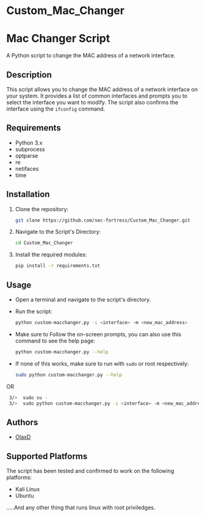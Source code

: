 # Custom_Mac_Changer

# Mac Changer Script

A Python script to change the MAC address of a network interface.

## Description

This script allows you to change the MAC address of a network interface on your system. It provides a list of common interfaces and prompts you to select the interface you want to modify. The script also confirms the interface using the `ifconfig` command.

## Requirements

- Python 3.x
- subprocess
- optparse
- re
- netifaces
- time

## Installation

1. Clone the repository:
   
   ```bash
   git clone https://github.com/sec-fortress/Custom_Mac_Changer.git

3. Navigate to the Script's Directory:
   
   ```bash
   cd Custom_Mac_Changer

4. Install the required modules:
   
   ```bash
   pip install -r requirements.txt

## Usage

- Open a terminal and navigate to the script's directory.
- Run the script:

  ```bash
  python custom-macchanger.py -i <interface> -m <new_mac_address>

- Make sure to Follow the on-screen prompts, you can also use this command to see the help page:

  ```bash
  python custom-macchanger.py --help

- If none of this works, make sure to run with `sudo` or root respectively:
  ```bash
  sudo python custom-macchanger.py --help
OR
   ```bash
    3/>  sudo su -  
    3/>  sudo python custom-macchanger.py -i <interface> -m <new_mac_address>
 ```

## Authors

- [OlaxD](https://sec-fortress.github.io)

## Supported Platforms

The script has been tested and confirmed to work on the following platforms:

- Kali Linux
- Ubuntu

.....And any other thing that runs linux with root priviledges.


